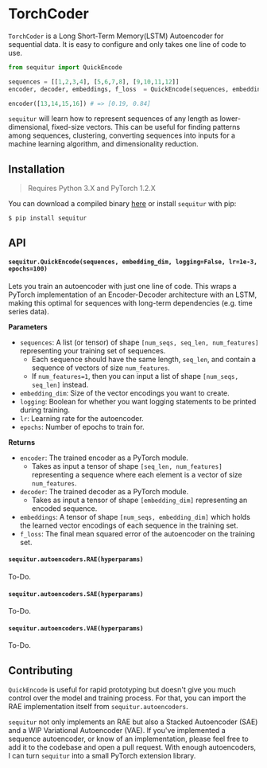 # TorchCoder

`TorchCoder` is a Long Short-Term Memory(LSTM) Autoencoder for sequential data. It is easy to configure and only takes one line of code to use.

```python
from sequitur import QuickEncode

sequences = [[1,2,3,4], [5,6,7,8], [9,10,11,12]]
encoder, decoder, embeddings, f_loss  = QuickEncode(sequences, embedding_dim=2)

encoder([13,14,15,16]) # => [0.19, 0.84]
```

`sequitur` will learn how to represent sequences of any length as lower-dimensional, fixed-size vectors. This can be useful for finding patterns among sequences, clustering, converting sequences into inputs for a machine learning algorithm, and dimensionality reduction.

## Installation

> Requires Python 3.X and PyTorch 1.2.X

You can download a compiled binary [here](https://github.com/shobrook/sequitur/) or install `sequitur` with pip:

`$ pip install sequitur`

## API

#### `sequitur.QuickEncode(sequences, embedding_dim, logging=False, lr=1e-3, epochs=100)`

Lets you train an autoencoder with just one line of code. This wraps a PyTorch implementation of an Encoder-Decoder architecture with an LSTM, making this optimal for sequences with long-term dependencies (e.g. time series data).

**Parameters**

- `sequences`: A list (or tensor) of shape `[num_seqs, seq_len, num_features]` representing your training set of sequences.
  - Each sequence should have the same length, `seq_len`, and contain a sequence of vectors of size `num_features`.
  - If `num_features=1`, then you can input a list of shape `[num_seqs, seq_len]` instead.
- `embedding_dim`: Size of the vector encodings you want to create.
- `logging`: Boolean for whether you want logging statements to be printed during training.
- `lr`: Learning rate for the autoencoder.
- `epochs`: Number of epochs to train for.

**Returns**

- `encoder`: The trained encoder as a PyTorch module.
  - Takes as input a tensor of shape `[seq_len, num_features]` representing a sequence where each element is a vector of size `num_features`.
- `decoder`: The trained decoder as a PyTorch module.
  - Takes as input a tensor of shape `[embedding_dim]` representing an encoded sequence.
- `embeddings`: A tensor of shape `[num_seqs, embedding_dim]` which holds the learned vector encodings of each sequence in the training set.
- `f_loss`: The final mean squared error of the autoencoder on the training set.

#### `sequitur.autoencoders.RAE(hyperparams)`

To-Do.

#### `sequitur.autoencoders.SAE(hyperparams)`

To-Do.

#### `sequitur.autoencoders.VAE(hyperparams)`

To-Do.

## Contributing

`QuickEncode` is useful for rapid prototyping but doesn't give you much control over the model and training process. For that, you can import the RAE implementation itself from `sequitur.autoencoders`.

`sequitur` not only implements an RAE but also a Stacked Autoencoder (SAE) and a WIP Variational Autoencoder (VAE). If you've implemented a sequence autoencoder, or know of an implementation, please feel free to add it to the codebase and open a pull request. With enough autoencoders, I can turn `sequitur` into a small PyTorch extension library.

<!--Provide proof that it's generally effective-->

<!-- https://github.com/szagoruyko/pytorchviz
https://github.com/RobRomijnders/AE_ts
https://github.com/erickrf/autoencoder
https://miro.medium.com/max/1400/1*sWc8g2yiQrOzntbVeGzbEQ.png
https://arxiv.org/pdf/1502.04681.pdf -->
